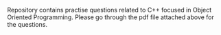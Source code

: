 Repository contains practise questions related to C++ focused in Object Oriented Programming.
Please go through the pdf file attached above for the questions.
